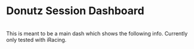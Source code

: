 # Donutz Session Dashboard
<br>This is meant to be a main dash which shows the following info. Currently only tested with iRacing.



